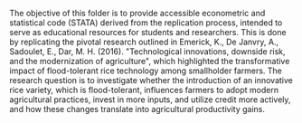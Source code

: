 The objective of this folder is to provide accessible econometric and statistical code (STATA) derived from the replication process, intended to serve as educational resources for students and researchers.
This is done by replicating the pivotal research outlined in Emerick, K., De Janvry, A., Sadoulet, E.,
Dar, M. H. (2016). "Technological innovations, downside risk, and the modernization of agriculture", which
highlighted the transformative impact of flood-tolerant rice technology among smallholder farmers. The research question is to investigate whether the introduction of an
innovative rice variety, which is flood-tolerant, influences farmers to adopt modern agricultural practices,
invest in more inputs, and utilize credit more actively, and how these changes translate into agricultural
productivity gains.
